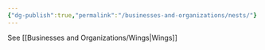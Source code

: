 ```yaml
---
{"dg-publish":true,"permalink":"/businesses-and-organizations/nests/"}
---
```


See [[Businesses and Organizations/Wings\|Wings]]